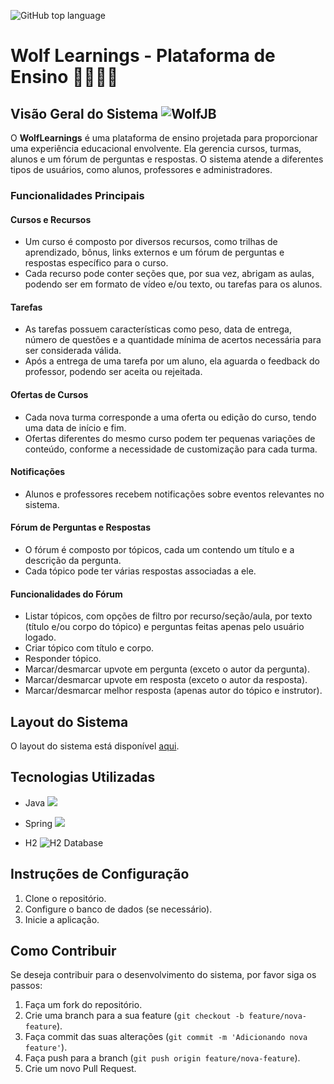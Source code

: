 ![GitHub top language](https://img.shields.io/github/languages/top/JoaoSBarbosa/[wolflearnings](https://github.com/JoaoSBarbosa/wolflearnings))

# Wolf Learnings - Plataforma de Ensino 👨🏿‍🎓🐺

## Visão Geral do Sistema ![WolfJB](https://img.shields.io/badge/Wolf%20JB-1E90FF?style=for-the-badge&logo=h2&logoColor=white)

O **WolfLearnings** é uma plataforma de ensino projetada para proporcionar uma experiência educacional envolvente. Ela gerencia cursos, turmas, alunos e um fórum de perguntas e respostas. O sistema atende a diferentes tipos de usuários, como alunos, professores e administradores.

### Funcionalidades Principais

#### Cursos e Recursos

- Um curso é composto por diversos recursos, como trilhas de aprendizado, bônus, links externos e um fórum de perguntas e respostas específico para o curso.
- Cada recurso pode conter seções que, por sua vez, abrigam as aulas, podendo ser em formato de vídeo e/ou texto, ou tarefas para os alunos.

#### Tarefas

- As tarefas possuem características como peso, data de entrega, número de questões e a quantidade mínima de acertos necessária para ser considerada válida.
- Após a entrega de uma tarefa por um aluno, ela aguarda o feedback do professor, podendo ser aceita ou rejeitada.

#### Ofertas de Cursos

- Cada nova turma corresponde a uma oferta ou edição do curso, tendo uma data de início e fim.
- Ofertas diferentes do mesmo curso podem ter pequenas variações de conteúdo, conforme a necessidade de customização para cada turma.

#### Notificações

- Alunos e professores recebem notificações sobre eventos relevantes no sistema.

#### Fórum de Perguntas e Respostas

- O fórum é composto por tópicos, cada um contendo um título e a descrição da pergunta.
- Cada tópico pode ter várias respostas associadas a ele.

#### Funcionalidades do Fórum

- Listar tópicos, com opções de filtro por recurso/seção/aula, por texto (título e/ou corpo do tópico) e perguntas feitas apenas pelo usuário logado.
- Criar tópico com título e corpo.
- Responder tópico.
- Marcar/desmarcar upvote em pergunta (exceto o autor da pergunta).
- Marcar/desmarcar upvote em resposta (exceto o autor da resposta).
- Marcar/desmarcar melhor resposta (apenas autor do tópico e instrutor).

## Layout do Sistema

O layout do sistema está disponível [aqui]().

## Tecnologias Utilizadas

- Java <img src="https://img.shields.io/badge/Java-ED8B00?style=for-the-badge&logo=openjdk&logoColor=white"/>

- Spring <img src="https://img.shields.io/badge/Spring-6DB33F?style=for-the-badge&logo=spring&logoColor=white"/>

- H2 ![H2 Database](https://img.shields.io/badge/H2%20Database-1E90FF?style=for-the-badge&logo=h2&logoColor=white)

  

## Instruções de Configuração

1. Clone o repositório.
2. Configure o banco de dados (se necessário).
3. Inicie a aplicação.

## Como Contribuir

Se deseja contribuir para o desenvolvimento do sistema, por favor siga os passos:

1. Faça um fork do repositório.
2. Crie uma branch para a sua feature (`git checkout -b feature/nova-feature`).
3. Faça commit das suas alterações (`git commit -m 'Adicionando nova feature'`).
4. Faça push para a branch (`git push origin feature/nova-feature`).
5. Crie um novo Pull Request.